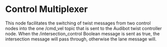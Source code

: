 Control Multiplexer
===
This node facilitates the switching of twist messages from two control nodes into the one /cmd_vel topic that is sent to the
Audibot twist controller node. When the /intersection_control Boolean message is sent as true, the intersection message will
pass through, otherwise the lane message will.